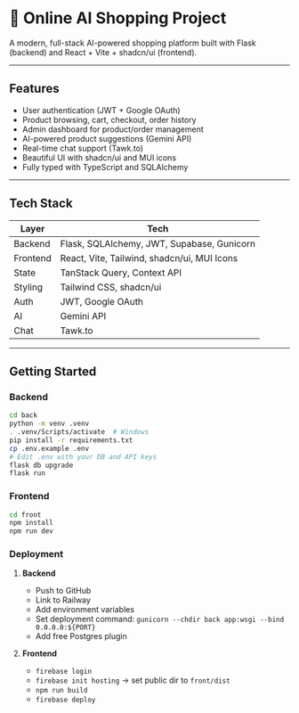# 🛒 Online AI Shopping Project

A modern, full-stack AI-powered shopping platform built with Flask (backend) and React + Vite + shadcn/ui (frontend).

---

## Features

- User authentication (JWT + Google OAuth)
- Product browsing, cart, checkout, order history
- Admin dashboard for product/order management
- AI-powered product suggestions (Gemini API)
- Real-time chat support (Tawk.to)
- Beautiful UI with shadcn/ui and MUI icons
- Fully typed with TypeScript and SQLAlchemy

---

## Tech Stack

| Layer    | Tech                                         |
|----------|----------------------------------------------|
| Backend  | Flask, SQLAlchemy, JWT, Supabase, Gunicorn   |
| Frontend | React, Vite, Tailwind, shadcn/ui, MUI Icons  |
| State    | TanStack Query, Context API                  |
| Styling  | Tailwind CSS, shadcn/ui                      |
| Auth     | JWT, Google OAuth                            |
| AI       | Gemini API                                   |
| Chat     | Tawk.to                                      |

---

## Getting Started

### Backend

```sh
cd back
python -m venv .venv
. .venv/Scripts/activate  # Windows
pip install -r requirements.txt
cp .env.example .env
# Edit .env with your DB and API keys
flask db upgrade
flask run
```

### Frontend

```sh
cd front
npm install
npm run dev
```

### Deployment

1. **Backend**
   - Push to GitHub
   - Link to Railway
   - Add environment variables
   - Set deployment command: `gunicorn --chdir back app:wsgi --bind 0.0.0.0:${PORT}`
   - Add free Postgres plugin

2. **Frontend**
   - `firebase login`
   - `firebase init hosting` → set public dir to `front/dist`
   - `npm run build`
   - `firebase deploy`